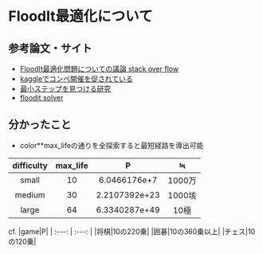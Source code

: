 # FloodIt最適化について

## 参考論文・サイト
- [FloodIt最適化問題についての議論 stack over flow](https://stackoverflow.com/questions/1430962/how-to-optimally-solve-the-flood-fill-puzzle)
- [kaggleでコンペ開催を促されている](https://www.kaggle.com/general/7512)
- [最小ステップを見つける研究](https://github.com/raghadd/Flood-It)
- [floodit solver](https://www.youtube.com/watch?v=DLcdTck-SeQ)


## 分かったこと
- color**max_lifeの通りを全探索すると最短経路を導出可能  

|difficulty|max_life|P|≒|
| :---: | :---: | :---: | :---: |
|small|10|6.0466176e+7|1000万|
|medium|30|2.2107392e+23|1000垓|
|large|64|6.3340287e+49|10極|

cf.
|game|P|
| :---: | :---: | 
|将棋|10の220乗|
|囲碁|10の360乗以上|
|チェス|10の120乗|





